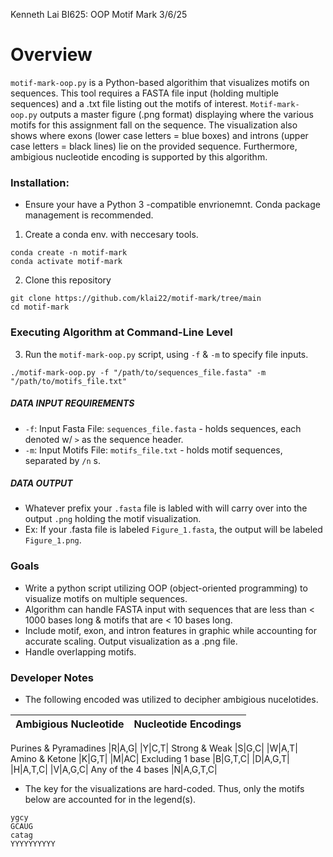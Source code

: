 Kenneth Lai 
BI625: OOP Motif Mark 
3/6/25 

# Overview 
```motif-mark-oop.py``` is a Python-based algorithim that visualizes motifs on sequences. This tool requires a FASTA file input (holding multiple sequences) and a .txt file listing out the motifs of interest. ```Motif-mark-oop.py``` outputs a master figure (.png format) displaying where the various motifs for this assignment fall on the sequence. The visualization also shows where exons (lower case letters = blue boxes) and introns (upper case letters = black lines) lie on the provided sequence. Furthermore, ambigious nucleotide encoding is supported by this algorithm. 

### Installation: 
* Ensure your have a Python 3 -compatible envrionemnt. Conda package management is recommended. 
1. Create a conda env. with neccesary tools. 
```
conda create -n motif-mark
conda activate motif-mark 
```
2. Clone this repository 
```
git clone https://github.com/klai22/motif-mark/tree/main
cd motif-mark
```

### Executing Algorithm at Command-Line Level 
3. Run the ```motif-mark-oop.py``` script, using ```-f``` & ```-m``` to specify file inputs. 
```
./motif-mark-oop.py -f "/path/to/sequences_file.fasta" -m "/path/to/motifs_file.txt"
```
##### DATA INPUT REQUIREMENTS 
* ```-f```: Input Fasta File: ```sequences_file.fasta``` - holds sequences, each denoted w/ ```>``` as the sequence header. 
* ```-m```: Input Motifs File: ```motifs_file.txt``` - holds motif sequences, separated by ```/n``` s. 

##### DATA OUTPUT 
* Whatever prefix your ```.fasta``` file is labled with will carry over into the output ```.png``` holding the motif visualization. 
* Ex: If your .fasta file is labeled ```Figure_1.fasta```, the output will be labeled ```Figure_1.png```. 


### Goals
* Write a python script utilizing OOP (object-oriented programming) to visualize motifs on multiple sequences. 
* Algorithm can handle FASTA input with sequences that are less than < 1000 bases long & motifs that are < 10 bases long. 
* Include motif, exon, and intron features in graphic while accounting for accurate scaling. Output visualization as a .png file. 
* Handle overlapping motifs. 


### Developer Notes 


* The following encoded was utilized to decipher ambigious nucelotides. 

| Ambigious Nucleotide | Nucleotide Encodings |
|---|---|
Purines & Pyramadines
|R|A,G|
|Y|C,T|
Strong & Weak 
|S|G,C|
|W|A,T|
Amino & Ketone
|K|G,T|
|M|AC|
Excluding 1 base
|B|G,T,C|
|D|A,G,T|
|H|A,T,C|
|V|A,G,C|
Any of the 4 bases
|N|A,G,T,C|

* The key for the visualizations are hard-coded. Thus, only the motifs below are accounted for in the legend(s). 
```
ygcy
GCAUG
catag
YYYYYYYYYY
```
